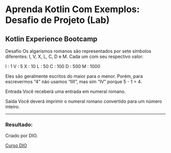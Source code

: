 # Aprenda Kotlin Com Exemplos: Desafio de Projeto (Lab)

## Kotlin Experience Bootcamp

Desafio
Os algarismos romanos são representados por sete símbolos diferentes: I, V, X, L, C, D e M. Cada um com seu respectivo valor: 

I : 1 
V : 5 
X : 10 
L : 50 
C : 100 
D : 500 
M : 1000 

Eles são geralmente escritos do maior para o menor. Porém, para escrevermos “4” não usamos “IIII”, mas sim “IV” porque 5 - 1 = 4.

Entrada
Você receberá uma entrada em numeral romano.
 
Saída
Você deverá imprimir o numeral romano convertido para um número inteiro. 

*****************************************
### Resultado:





Criado por DIO.

[Curso DIO](https://web.dio.me/track/kotlin-experience)


